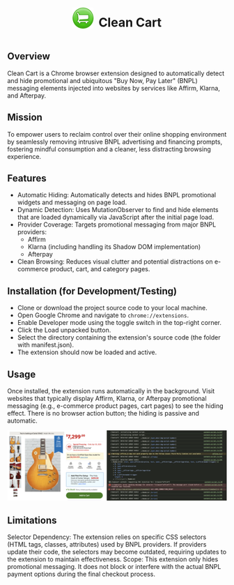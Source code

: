 <div style="display:flex;justify-content:center;align-items:center;">
  <img style="margin-right:12px;" src="./images/icon-48.png" width="48px" height="48px" alt="Clean Cart icon">
  <h1 style="display:block;">Clean Cart</h1>
</div>

## Overview
Clean Cart is a Chrome browser extension designed to automatically detect and hide promotional and ubiquitous "Buy Now, Pay Later" (BNPL) messaging elements injected into websites by services like Affirm, Klarna, and Afterpay.

## Mission
To empower users to reclaim control over their online shopping environment by seamlessly removing intrusive BNPL advertising and financing prompts, fostering mindful consumption and a cleaner, less distracting browsing experience.

## Features
- Automatic Hiding: Automatically detects and hides BNPL promotional widgets and messaging on page load.
- Dynamic Detection: Uses MutationObserver to find and hide elements that are loaded dynamically via JavaScript after the initial page load.
- Provider Coverage: Targets promotional messaging from major BNPL providers:
  - Affirm
  - Klarna (including handling its Shadow DOM implementation)
  - Afterpay
- Clean Browsing: Reduces visual clutter and potential distractions on e-commerce product, cart, and category pages.

## Installation (for Development/Testing)
- Clone or download the project source code to your local machine.
- Open Google Chrome and navigate to `chrome://extensions`.
- Enable Developer mode using the toggle switch in the top-right corner.   
- Click the Load unpacked button.   
- Select the directory containing the extension's source code (the folder with manifest.json).
- The extension should now be loaded and active.

## Usage
Once installed, the extension runs automatically in the background. Visit websites that typically display Affirm, Klarna, or Afterpay promotional messaging (e.g., e-commerce product pages, cart pages) to see the hiding effect. There is no browser action button; the hiding is passive and automatic.

![Example showing Clean Cart's DOM injection](/images/example.png)

## Limitations
Selector Dependency: The extension relies on specific CSS selectors (HTML tags, classes, attributes) used by BNPL providers. If providers update their code, the selectors may become outdated, requiring updates to the extension to maintain effectiveness.
Scope: This extension only hides promotional messaging. It does not block or interfere with the actual BNPL payment options during the final checkout process.